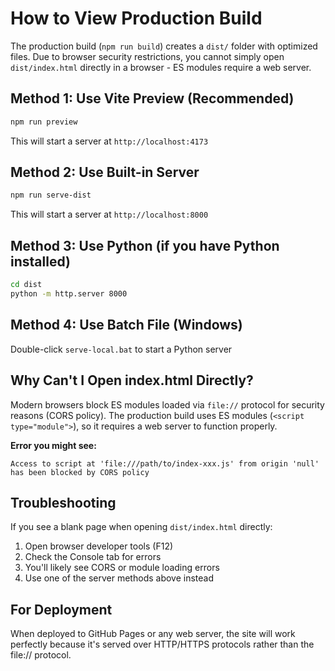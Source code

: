 # How to View Production Build

The production build (`npm run build`) creates a `dist/` folder with optimized files. Due to browser security restrictions, you cannot simply open `dist/index.html` directly in a browser - ES modules require a web server.

## Method 1: Use Vite Preview (Recommended)
```bash
npm run preview
```
This will start a server at `http://localhost:4173`

## Method 2: Use Built-in Server
```bash
npm run serve-dist
```
This will start a server at `http://localhost:8000`

## Method 3: Use Python (if you have Python installed)
```bash
cd dist
python -m http.server 8000
```

## Method 4: Use Batch File (Windows)
Double-click `serve-local.bat` to start a Python server

## Why Can't I Open index.html Directly?

Modern browsers block ES modules loaded via `file://` protocol for security reasons (CORS policy). The production build uses ES modules (`<script type="module">`), so it requires a web server to function properly.

**Error you might see:**
```
Access to script at 'file:///path/to/index-xxx.js' from origin 'null' has been blocked by CORS policy
```

## Troubleshooting

If you see a blank page when opening `dist/index.html` directly:
1. Open browser developer tools (F12)
2. Check the Console tab for errors
3. You'll likely see CORS or module loading errors
4. Use one of the server methods above instead

## For Deployment

When deployed to GitHub Pages or any web server, the site will work perfectly because it's served over HTTP/HTTPS protocols rather than the file:// protocol.